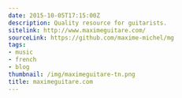 ```yaml
---
date: 2015-10-05T17:15:00Z
description: Quality resource for guitarists.
sitelink: http://www.maximeguitare.com/
sourceLink: https://github.com/maxime-michel/mg
tags:
- music
- french
- blog
thumbnail: /img/maximeguitare-tn.png
title: maximeguitare.com
---
```

